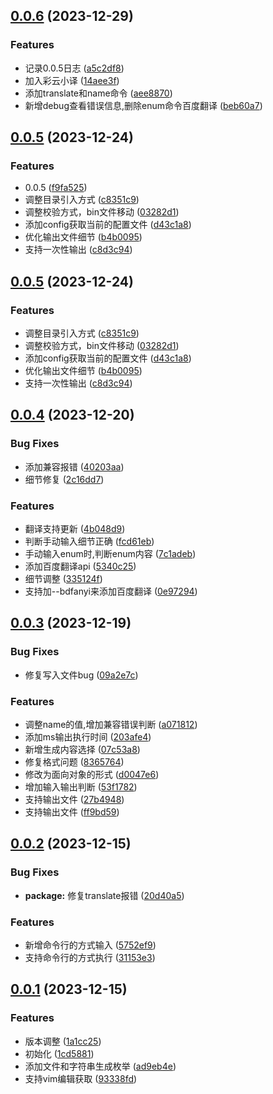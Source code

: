 ## [0.0.6](https://github.com/heny/generate-ts-enum/compare/v0.0.5...v0.0.6) (2023-12-29)


### Features

* 记录0.0.5日志 ([a5c2df8](https://github.com/heny/generate-ts-enum/commit/a5c2df80e994d7fe33b95b6c7ad1dc40a44f6330))
* 加入彩云小译 ([14aee3f](https://github.com/heny/generate-ts-enum/commit/14aee3fc4882e74c844d9894264eb947e970ede0))
* 添加translate和name命令 ([aee8870](https://github.com/heny/generate-ts-enum/commit/aee8870623f1eaf6b9eb37d7ca53a2ef27ff600c))
* 新增debug查看错误信息,删除enum命令百度翻译 ([beb60a7](https://github.com/heny/generate-ts-enum/commit/beb60a7bc4fc509b141d253fb97d9ddb74a15cd9))



## [0.0.5](https://github.com/heny/generate-ts-enum/compare/v0.0.4...v0.0.5) (2023-12-24)


### Features

* 0.0.5 ([f9fa525](https://github.com/heny/generate-ts-enum/commit/f9fa5253f52ee0fdc4c2d3e3eb3ba2e53e653e0e))
* 调整目录引入方式 ([c8351c9](https://github.com/heny/generate-ts-enum/commit/c8351c9f88618c9af0657e82c7301fd784dca0aa))
* 调整校验方式，bin文件移动 ([03282d1](https://github.com/heny/generate-ts-enum/commit/03282d19bb7466f6d4e54b66dceab66241ec7033))
* 添加config获取当前的配置文件 ([d43c1a8](https://github.com/heny/generate-ts-enum/commit/d43c1a8319331643a4cb295051f050e7991895cb))
* 优化输出文件细节 ([b4b0095](https://github.com/heny/generate-ts-enum/commit/b4b00950cb5b04b30138177af41973fcb7fe6a18))
* 支持一次性输出 ([c8d3c94](https://github.com/heny/generate-ts-enum/commit/c8d3c94bdfd59dc77ef3e1ee0481b6bc23580dd7))



## [0.0.5](https://github.com/heny/generate-ts-enum/compare/v0.0.4...v0.0.5) (2023-12-24)


### Features

* 调整目录引入方式 ([c8351c9](https://github.com/heny/generate-ts-enum/commit/c8351c9f88618c9af0657e82c7301fd784dca0aa))
* 调整校验方式，bin文件移动 ([03282d1](https://github.com/heny/generate-ts-enum/commit/03282d19bb7466f6d4e54b66dceab66241ec7033))
* 添加config获取当前的配置文件 ([d43c1a8](https://github.com/heny/generate-ts-enum/commit/d43c1a8319331643a4cb295051f050e7991895cb))
* 优化输出文件细节 ([b4b0095](https://github.com/heny/generate-ts-enum/commit/b4b00950cb5b04b30138177af41973fcb7fe6a18))
* 支持一次性输出 ([c8d3c94](https://github.com/heny/generate-ts-enum/commit/c8d3c94bdfd59dc77ef3e1ee0481b6bc23580dd7))



## [0.0.4](https://github.com/heny/generate-ts-enum/compare/v0.0.3...v0.0.4) (2023-12-20)


### Bug Fixes

* 添加兼容报错 ([40203aa](https://github.com/heny/generate-ts-enum/commit/40203aa436ff69905ccf10f9b5f0ccdef47934b1))
* 细节修复 ([2c16dd7](https://github.com/heny/generate-ts-enum/commit/2c16dd7751aa9923cc93cc5f4bdb14124671c698))


### Features

* 翻译支持更新 ([4b048d9](https://github.com/heny/generate-ts-enum/commit/4b048d9cc4831b81bbbc9e4aafd858bd0a2661f0))
* 判断手动输入细节正确 ([fcd61eb](https://github.com/heny/generate-ts-enum/commit/fcd61ebd2eb94cefdec0c2c1bf5ac577e3fddb5e))
* 手动输入enum时,判断enum内容 ([7c1adeb](https://github.com/heny/generate-ts-enum/commit/7c1adebbd0edd31effa816ce02621c15535f5823))
* 添加百度翻译api ([5340c25](https://github.com/heny/generate-ts-enum/commit/5340c2530f04de12f8e3e2465a126947b6c0ccc1))
* 细节调整 ([335124f](https://github.com/heny/generate-ts-enum/commit/335124f059fd7c4d9c05b7e9e793133183eea951))
* 支持加--bdfanyi来添加百度翻译 ([0e97294](https://github.com/heny/generate-ts-enum/commit/0e97294cdc37df7195e256ec144a383609697d83))



## [0.0.3](https://github.com/heny/generate-ts-enum/compare/v0.0.2...v0.0.3) (2023-12-19)


### Bug Fixes

* 修复写入文件bug ([09a2e7c](https://github.com/heny/generate-ts-enum/commit/09a2e7cb8e8b29a4bcc22f714a2321f581569b72))


### Features

* 调整name的值,增加兼容错误判断 ([a071812](https://github.com/heny/generate-ts-enum/commit/a07181261d341d1d03a37224f3ce33d5e0ac5b1e))
* 添加ms输出执行时间 ([203afe4](https://github.com/heny/generate-ts-enum/commit/203afe411b29471d025e9816a44695d52990910b))
* 新增生成内容选择 ([07c53a8](https://github.com/heny/generate-ts-enum/commit/07c53a809442f0b490b4c4edddc1e46931f81c96))
* 修复格式问题 ([8365764](https://github.com/heny/generate-ts-enum/commit/83657643045e3df8a582d879b3e2ee2e44db2304))
* 修改为面向对象的形式 ([d0047e6](https://github.com/heny/generate-ts-enum/commit/d0047e62d76716752e4973b66a2d3739915f8dbf))
* 增加输入输出判断 ([53f1782](https://github.com/heny/generate-ts-enum/commit/53f1782eed110687c70137e0abc1e545faffd7cc))
* 支持输出文件 ([27b4948](https://github.com/heny/generate-ts-enum/commit/27b4948dad47afb91e228712b52a6a1567bded17))
* 支持输出文件 ([ff9bd59](https://github.com/heny/generate-ts-enum/commit/ff9bd5986ef4774faed673f7286404d0fa8a3917))



## [0.0.2](https://github.com/heny/generate-ts-enum/compare/v0.0.1...v0.0.2) (2023-12-15)


### Bug Fixes

* **package:** 修复translate报错 ([20d40a5](https://github.com/heny/generate-ts-enum/commit/20d40a5684c7f306a7260e99b4e06e3fac290981))


### Features

* 新增命令行的方式输入 ([5752ef9](https://github.com/heny/generate-ts-enum/commit/5752ef9836bc57065e4644aaf1c861dd377a57c5))
* 支持命令行的方式执行 ([31153e3](https://github.com/heny/generate-ts-enum/commit/31153e35d4ca00c1ec5490654ee93905e1bfd6a7))



## [0.0.1](https://github.com/heny/generate-ts-enum/compare/1cd588162b0b9ea2c158bc8a563b1f3f80b9af0e...v0.0.1) (2023-12-15)


### Features

* 版本调整 ([1a1cc25](https://github.com/heny/generate-ts-enum/commit/1a1cc255eaad8c64897fc8044d6f88e127a588d9))
* 初始化 ([1cd5881](https://github.com/heny/generate-ts-enum/commit/1cd588162b0b9ea2c158bc8a563b1f3f80b9af0e))
* 添加文件和字符串生成枚举 ([ad9eb4e](https://github.com/heny/generate-ts-enum/commit/ad9eb4ee8d46fb1b83d4612179fd35dc1c78627a))
* 支持vim编辑获取 ([93338fd](https://github.com/heny/generate-ts-enum/commit/93338fd25c51878ee544b1a8aeb63cb2bf2268b8))



